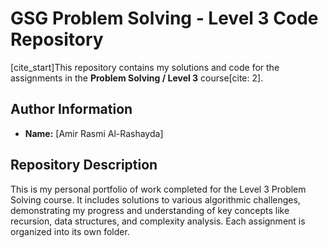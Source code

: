 # GSG Problem Solving - Level 3 Code Repository

[cite_start]This repository contains my solutions and code for the assignments in the **Problem Solving / Level 3** course[cite: 2].

## Author Information
* **Name:** [Amir Rasmi Al-Rashayda]

## Repository Description

This is my personal portfolio of work completed for the Level 3 Problem Solving course. It includes solutions to various algorithmic challenges, demonstrating my progress and understanding of key concepts like recursion, data structures, and complexity analysis. Each assignment is organized into its own folder.

